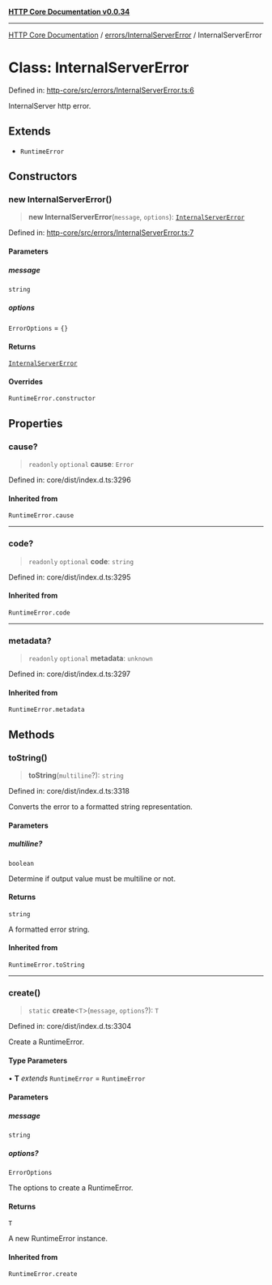 [**HTTP Core Documentation v0.0.34**](../../../README.md)

***

[HTTP Core Documentation](../../../modules.md) / [errors/InternalServerError](../README.md) / InternalServerError

# Class: InternalServerError

Defined in: [http-core/src/errors/InternalServerError.ts:6](https://github.com/stonemjs/http-core/blob/6ce19e93bd5f8b28975217f6c01558c07c7c03c7/src/errors/InternalServerError.ts#L6)

InternalServer http error.

## Extends

- `RuntimeError`

## Constructors

### new InternalServerError()

> **new InternalServerError**(`message`, `options`): [`InternalServerError`](InternalServerError.md)

Defined in: [http-core/src/errors/InternalServerError.ts:7](https://github.com/stonemjs/http-core/blob/6ce19e93bd5f8b28975217f6c01558c07c7c03c7/src/errors/InternalServerError.ts#L7)

#### Parameters

##### message

`string`

##### options

`ErrorOptions` = `{}`

#### Returns

[`InternalServerError`](InternalServerError.md)

#### Overrides

`RuntimeError.constructor`

## Properties

### cause?

> `readonly` `optional` **cause**: `Error`

Defined in: core/dist/index.d.ts:3296

#### Inherited from

`RuntimeError.cause`

***

### code?

> `readonly` `optional` **code**: `string`

Defined in: core/dist/index.d.ts:3295

#### Inherited from

`RuntimeError.code`

***

### metadata?

> `readonly` `optional` **metadata**: `unknown`

Defined in: core/dist/index.d.ts:3297

#### Inherited from

`RuntimeError.metadata`

## Methods

### toString()

> **toString**(`multiline`?): `string`

Defined in: core/dist/index.d.ts:3318

Converts the error to a formatted string representation.

#### Parameters

##### multiline?

`boolean`

Determine if output value must be multiline or not.

#### Returns

`string`

A formatted error string.

#### Inherited from

`RuntimeError.toString`

***

### create()

> `static` **create**\<`T`\>(`message`, `options`?): `T`

Defined in: core/dist/index.d.ts:3304

Create a RuntimeError.

#### Type Parameters

• **T** *extends* `RuntimeError` = `RuntimeError`

#### Parameters

##### message

`string`

##### options?

`ErrorOptions`

The options to create a RuntimeError.

#### Returns

`T`

A new RuntimeError instance.

#### Inherited from

`RuntimeError.create`
